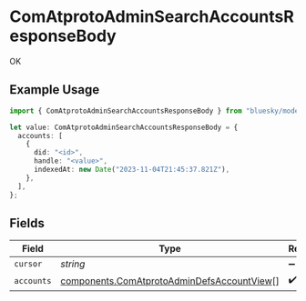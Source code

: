 # ComAtprotoAdminSearchAccountsResponseBody

OK

## Example Usage

```typescript
import { ComAtprotoAdminSearchAccountsResponseBody } from "bluesky/models/operations";

let value: ComAtprotoAdminSearchAccountsResponseBody = {
  accounts: [
    {
      did: "<id>",
      handle: "<value>",
      indexedAt: new Date("2023-11-04T21:45:37.821Z"),
    },
  ],
};
```

## Fields

| Field                                                                                                    | Type                                                                                                     | Required                                                                                                 | Description                                                                                              |
| -------------------------------------------------------------------------------------------------------- | -------------------------------------------------------------------------------------------------------- | -------------------------------------------------------------------------------------------------------- | -------------------------------------------------------------------------------------------------------- |
| `cursor`                                                                                                 | *string*                                                                                                 | :heavy_minus_sign:                                                                                       | N/A                                                                                                      |
| `accounts`                                                                                               | [components.ComAtprotoAdminDefsAccountView](../../models/components/comatprotoadmindefsaccountview.md)[] | :heavy_check_mark:                                                                                       | N/A                                                                                                      |
